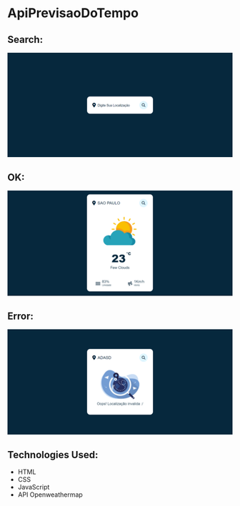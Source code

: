 # ApiPrevisaoDoTempo

## Search:
![Search](https://github.com/ViniciusV4/ApiPrevisaoDoTempo/blob/main/img/search.png)

## OK:
![OK](https://github.com/ViniciusV4/ApiPrevisaoDoTempo/blob/main/img/ok.png)

##  Error:
![Error](https://github.com/ViniciusV4/ApiPrevisaoDoTempo/blob/main/img/error.png)

## Technologies Used:

* HTML
* CSS
* JavaScript
* API Openweathermap
